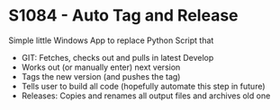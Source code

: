# S1084 - Auto Tag and Release #

Simple little Windows App to replace Python Script that 

* GIT: Fetches, checks out and pulls in latest Develop
* Works out (or manually enter) next version
* Tags the new version (and pushes the tag)
* Tells user to build all code (hopefully automate this step in future)
* Releases: Copies and renames all output files and archives old one
